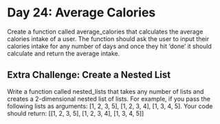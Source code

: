 # Day 24: Average Calories
Create a function called average_calories that calculates the
average calories intake of a user. The function should ask the user
to input their calories intake for any number of days and once they
hit ‘done’ it should calculate and return the average intake.

## Extra Challenge: Create a Nested List
Write a function called nested_lists that takes any number of
lists and creates a 2-dimensional nested list of lists. For example,
if you pass the following lists as arguments: [1, 2, 3, 5], [1, 2, 3,
4], [1, 3, 4, 5].
Your code should return: [[1, 2, 3, 5], [1, 2, 3, 4], [1, 3, 4, 5]]